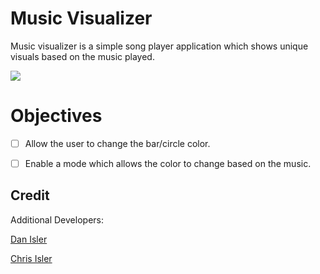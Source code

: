 # Music Visualizer

Music visualizer is a simple song player application which shows unique visuals based on the music played.

<img src='./files/preview.gif'></img>

# Objectives

- [ ] Allow the user to change the bar/circle color.
 
- [ ] Enable a mode which allows the color to change based on the music.

## Credit

Additional Developers:

<a href="https://github.com/disler/" title="Dan Isler">Dan Isler</a>

<a href="https://github.com/chrisisler" title="Chris Isler">Chris Isler</a>